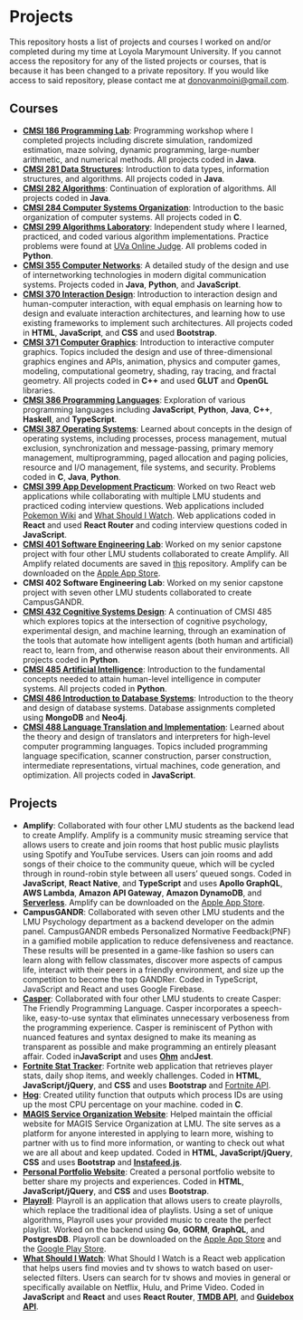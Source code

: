 # Projects

This repository hosts a list of projects and courses I worked on and/or completed during my time at Loyola Marymount University. If you cannot access the repository for any of the listed projects or courses, that is because it has been changed to a private repository. If you would like access to said repository, please contact me at [donovanmoini@gmail.com](mailto:donovanmoini@gmail.com).

## Courses

- **[CMSI 186 Programming Lab](https://github.com/dmoini/cmsi186-programming-lab/)**: Programming workshop where I completed projects including discrete simulation, randomized estimation, maze solving, dynamic programming, large-number arithmetic, and numerical methods. All projects coded in **Java**.
- **[CMSI 281 Data Structures](https://github.com/dmoini/cmsi281-data-structures/)**: Introduction to data types, information structures, and algorithms. All projects coded in **Java**.
- **[CMSI 282 Algorithms](https://github.com/dmoini/cmsi282-algorithms/)**: Continuation of exploration of algorithms. All projects coded in **Java**.
- **[CMSI 284 Computer Systems Organization](https://github.com/dmoini/cmsi284-computer-systems-organization/)**: Introduction to the basic organization of computer systems. All projects coded in **C**.
- **[CMSI 299 Algorithms Laboratory](https://github.com/dmoini/cmsi299-algorithms-laboratory)**: Independent study where I learned, practiced, and coded various algorithm implementations. Practice problems were found at [UVa Online Judge](https://uva.onlinejudge.org/). All problems coded in **Python**.
- **[CMSI 355 Computer Networks](https://github.com/dmoini/cmsi355-computer-networks)**: A detailed study of the design and use of internetworking technologies in modern digital communication systems. Projects coded in **Java**, **Python**, and **JavaScript**.
- **[CMSI 370 Interaction Design](https://github.com/dmoini/cmsi370-interaction-design/)**: Introduction to interaction design and human-computer interaction, with equal emphasis on learning how to design and evaluate interaction architectures, and learning how to use existing frameworks to implement such architectures. All projects coded in **HTML**, **JavaScript**, and **CSS** and used **Bootstrap**.
- **[CMSI 371 Computer Graphics](https://github.com/dmoini/cmsi371-computer-graphics)**: Introduction to interactive computer graphics. Topics included the design and use of three-dimensional graphics engines and APIs, animation, physics and computer games, modeling, computational geometry, shading, ray tracing, and fractal geometry. All projects coded in **C++** and used **GLUT** and **OpenGL** libraries.
- **[CMSI 386 Programming Languages](https://github.com/dmoini/cmsi386-programming-languages/)**: Exploration of various programming languages including **JavaScript**, **Python**, **Java**, **C++**, **Haskell**, and **TypeScript**.
- **[CMSI 387 Operating Systems](https://github.com/dmoini/cmsi387-operating-systems)**: Learned about concepts in the design of operating systems, including processes, process management, mutual exclusion, synchronization and message-passing, primary memory management, multiprogramming, paged allocation and paging policies, resource and I/O management, file systems, and security. Problems coded in **C**, **Java**, **Python**.
- **[CMSI 399 App Development Practicum](https://github.com/dmoini/cmsi399-app-development-practicum)**: Worked on two React web applications while collaborating with multiple LMU students and practiced coding interview questions. Web applications included [Pokemon Wiki](https://github.com/dmoini/pokemon-wiki) and [What Should I Watch](https://github.com/dmoini/what-should-i-watch). Web applications coded in **React** and used **React Router** and coding interview questions coded in **JavaScript**.
- **[CMSI 401 Software Engineering Lab](https://github.com/dmoini/cmsi401-software-engineering-lab)**: Worked on my senior capstone project with four other LMU students collaborated to create Amplify. All Amplify related documents are saved in [this](https://github.com/dmoini/cmsi401-software-engineering-lab) repository. Amplify can be downloaded on the [Apple App Store](TODO).
- **CMSI 402 Software Engineering Lab**: Worked on my senior capstone project with seven other LMU students collaborated to create CampusGANDR.
- **[CMSI 432 Cognitive Systems Design](https://github.com/dmoini/cmsi432-cognitive-systems-design)**: A continuation of CMSI 485 which explores topics at the intersection of cognitive psychology, experimental design, and machine learning, through an examination of the tools that automate how intelligent agents (both human and artificial) react to, learn from, and otherwise reason about their environments. All projects coded in **Python**.
- **[CMSI 485 Artificial Intelligence](https://github.com/dmoini/cmsi485-artificial-intelligence/)**: Introduction to the fundamental concepts needed to attain human-level intelligence in computer systems. All projects coded in **Python**.
- **[CMSI 486 Introduction to Database Systems](https://github.com/dmoini/cmsi486-introduction-to-database-systems)**: Introduction to the theory and design of database systems. Database assignments completed using **MongoDB** and **Neo4j**.
- **[CMSI 488 Language Translation and Implementation](https://github.com/dmoini/cmsi488-language-translation-and-implementation)**: Learned about the theory and design of translators and interpreters for high-level computer programming languages. Topics included programming language specification, scanner construction, parser construction, intermediate representations, virtual machines, code generation, and optimization. All projects coded in **JavaScript**.

## Projects

- **Amplify**: Collaborated with four other LMU students as the backend lead to create Amplify. Amplify is a community music streaming service that allows users to create and join rooms that host public music playlists using Spotify and YouTube services. Users can join rooms and add songs of their choice to the community queue, which will be cycled through in round-robin style between all users’ queued songs. Coded in **JavaScript**, **React Native**, and **TypeScript** and uses **Apollo GraphQL**, **AWS Lambda**, **Amazon API Gateway**, **Amazon DynamoDB**, and **[Serverless](https://serverless.com/)**. Amplify can be downloaded on the [Apple App Store](TODO).
- **CampusGANDR**: Collaborated with seven other LMU students and the LMU Psychology department as a backend developer on the admin panel. CampusGANDR embeds Personalized Normative Feedback(PNF) in a gamified mobile application to reduce defensiveness and reactance. These results will be presented in a game-like fashion so users can learn along with fellow classmates, discover more aspects of campus life, interact with their peers in a friendly environment, and size up the competition to become the top GANDRer. Coded in TypeScript, JavaScript and React and uses Google Firebase.
- **[Casper](https://github.com/dmoini/casper)**: Collaborated with four other LMU students to create Casper: The Friendly Programming Language. Casper incorporates a speech-like, easy-to-use syntax that eliminates unnecessary verboseness from the programming experience. Casper is reminiscent of Python with nuanced features and syntax designed to make its meaning as transparent as possible and make programming an entirely pleasant affair. Coded in **​JavaScript​** and uses **[​Ohm​](https://github.com/harc/ohm)** and **​Jest**.
- **[Fortnite Stat Tracker](https://github.com/dmoini/fortnite-stat-tracker)**: Fortnite web application that retrieves player stats, daily shop items, and weekly challenges. Coded in **HTML**, **JavaScript/jQuery**, and **CSS** and uses **Bootstrap** and [Fortnite API](https://fortniteapi.com/).
- **[Hog](https://github.com/dmoini/cmsi387-operating-systems/blob/2ba22eab1fa4b967d68d313df931e8e944aad30a/Semester%20Project/hog.c)**: Created utility function that outputs which process IDs are using up the most CPU percentage on your machine. coded in **C**.
- **[MAGIS Service Organization Website](https://github.com/danicobryan/magis)**: Helped maintain the official website for MAGIS Service Organization at LMU. The site serves as a platform for anyone interested in applying to learn more, wishing to partner with us to find more information, or wanting to check out what we are all about and keep updated. Coded in **HTML**, **JavaScript/jQuery**, **CSS** and uses **Bootstrap** and **[Instafeed.js](http://instafeedjs.com/)**.
- **[Personal Portfolio Website](https://dmoini.github.io/)**: Created a personal portfolio website to better share my projects and experiences. Coded in **HTML**, **JavaScript/jQuery**, and **CSS** and uses **Bootstrap**.
- **[Playroll](http://join.playroll.io/)**: Playroll is an application that allows users to create playrolls, which replace the traditional idea of playlists. Using a set of unique algorithms, Playroll uses your provided music to create the perfect playlist. Worked on the backend using **Go**, **GORM**, **GraphQL**, and **PostgresDB**. Playroll can be downloaded on the [Apple App Store](https://apps.apple.com/us/app/playroll/id1457282211) and the [Google Play Store](https://play.google.com/store/apps/details?id=com.playroll.playroll&hl=en_US).
- **[What Should I Watch](https://github.com/dmoini/what-should-i-watch)**: What Should I Watch is a React web application that helps users find movies and tv shows to watch based on user-selected filters. Users can search for tv shows and movies in general or specifically available on Netflix, Hulu, and Prime Video. Coded in **JavaScript** and **React** and uses **React Router**, **[TMDB API](https://developers.themoviedb.org/3)**, and **[Guidebox API](https://www.guidebox.com/)**.
